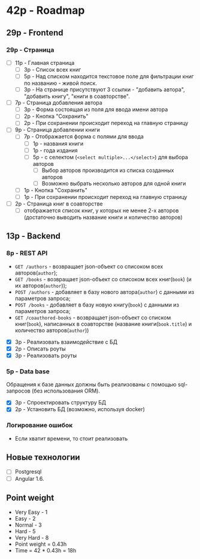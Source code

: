 # 42p - Roadmap

## 29p - Frontend

### 29p - Страница

- [ ] 11p - Главная страница
  - [ ] 3p - Список всех книг
  - [ ] 5p - Над списком находится текстовое поле для фильтрации книг по названию - живой поиск.
  - [ ] 3p - На странице присутствуют 3 ссылки - "добавить автора", "добавить книгу", "книги в соавторстве".

- [ ] 7p - Страница добавления автора
  - [ ] 3p - Форма состоящая из поля для ввода имени автора
  - [ ] 2p - Кнопка "Сохранить"
  - [ ] 2p - При сохранении происходит переход на главную страницу

- [ ] 9p - Страница добавлении книги
  - [ ] 7p - Отображается форма с полями для ввода
    - [ ] 1p - названия книги
    - [ ] 1p - года издания
    - [ ] 5p - с селектом (`<select multiple>...</select>`) для выбора авторов
      - [ ] Выбор авторов производится из списка созданных авторов
      - [ ] Возможно выбрать несколько авторов для одной книги
  - [ ] 1p - Кнопка "Сохранить"
  - [ ] 1p - При сохранении происходит переход на главную страницу

- [ ] 2p - Страница книг в соавторстве
  - [ ] отображается список книг, у которых не менее 2-х авторов (достаточно выводить название книги и количество авторов)

## 13p - Backend

### 8p - REST API

* `GET /authors` - возвращает json-объект со списоком всех авторов(`author`);
* `GET /books` - возвращает json-объект со списоком всех книг(`book`) (и их авторов(`author`));
* `POST /authors` - добавляет в базу нового автора(`author`) с данными из параметров запроса;
* `POST /books` - добавляет в базу новую книгу(`book`) с данными из параметров запроса;
* `GET /coauthored-books` - возвращает json-объект со списком книг(`book`), написанных в соавторстве (название книги(`book.title`) и количество авторов(`author`))

- [x] 3p - Реализовать взаимодействие с БД
- [x] 2p - Описать роуты
- [x] 3p - Реализовать роуты

### 5p - Data base

Обращения к базе данных должны быть реализованы с помощью sql-запросов (без использования ORM).

- [x] 3p - Спроектировать структуру БД
- [x] 2p - Установить БД (возможно, используя docker)

### Логирование ошибок

* Если хватит времени, то стоит реализовать

## Новые технологии

- [ ] Postgresql
- [ ] Angular 1.6.

## Point weight

* Very Easy - 1
* Easy - 2
* Normal - 3
* Hard - 5
* Very Hard - 8
* Point weight = 0.43h
* Time = 42 * 0.43h = 18h
